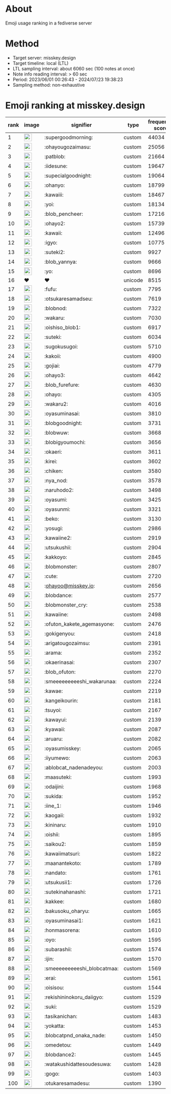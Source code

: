# About
Emoji usage ranking in a fediverse server

# Method
- Target server: misskey.design
- Target timeline: local (LTL)
- LTL sampling interval: about 6060 sec (100 notes at once)
- Note info reading interval: > 60 sec
- Period: 2023/06/01 00:26:43 - 2024/07/23 19:38:23 
- Sampling method: non-exhaustive

# Emoji ranking at misskey.design

|rank|image|signifier|type|frequency score|
|----|----|----|----|----|
|1|<img height="24" src="https://misskey.design/emoji/supergoodmorning.webp">|:supergoodmorning:|custom|44034|
|2|<img height="24" src="https://misskey.design/emoji/ohayougozaimasu.webp">|:ohayougozaimasu:|custom|25056|
|3|<img height="24" src="https://misskey.design/emoji/patblob.webp">|:patblob:|custom|21664|
|4|<img height="24" src="https://misskey.design/emoji/iidesune.webp">|:iidesune:|custom|19647|
|5|<img height="24" src="https://misskey.design/emoji/supecialgoodnight.webp">|:supecialgoodnight:|custom|19064|
|6|<img height="24" src="https://misskey.design/emoji/ohanyo.webp">|:ohanyo:|custom|18799|
|7|<img height="24" src="https://misskey.design/emoji/kawaiii.webp">|:kawaiii:|custom|18467|
|8|<img height="24" src="https://misskey.design/emoji/yoi.webp">|:yoi:|custom|18134|
|9|<img height="24" src="https://misskey.design/emoji/blob_pencheer.webp">|:blob_pencheer:|custom|17216|
|10|<img height="24" src="https://misskey.design/emoji/ohayo2.webp">|:ohayo2:|custom|15739|
|11|<img height="24" src="https://misskey.design/emoji/kawaii.webp">|:kawaii:|custom|12496|
|12|<img height="24" src="https://misskey.design/emoji/igyo.webp">|:igyo:|custom|10775|
|13|<img height="24" src="https://misskey.design/emoji/suteki2.webp">|:suteki2:|custom|9927|
|14|<img height="24" src="https://misskey.design/emoji/blob_yannya.webp">|:blob_yannya:|custom|9666|
|15|<img height="24" src="https://misskey.design/emoji/yo.webp">|:yo:|custom|8696|
|16|❤|❤|unicode|8515|
|17|<img height="24" src="https://misskey.design/emoji/fufu.webp">|:fufu:|custom|7795|
|18|<img height="24" src="https://misskey.design/emoji/otsukaresamadseu.webp">|:otsukaresamadseu:|custom|7619|
|19|<img height="24" src="https://misskey.design/emoji/blobnod.webp">|:blobnod:|custom|7322|
|20|<img height="24" src="https://misskey.design/emoji/wakaru.webp">|:wakaru:|custom|7030|
|21|<img height="24" src="https://misskey.design/emoji/oishiso_blob1.webp">|:oishiso_blob1:|custom|6917|
|22|<img height="24" src="https://misskey.design/emoji/suteki.webp">|:suteki:|custom|6034|
|23|<img height="24" src="https://misskey.design/emoji/sugokusugoi.webp">|:sugokusugoi:|custom|5710|
|24|<img height="24" src="https://misskey.design/emoji/kakoii.webp">|:kakoii:|custom|4900|
|25|<img height="24" src="https://misskey.design/emoji/gojiai.webp">|:gojiai:|custom|4779|
|26|<img height="24" src="https://misskey.design/emoji/ohayo3.webp">|:ohayo3:|custom|4642|
|27|<img height="24" src="https://misskey.design/emoji/blob_furefure.webp">|:blob_furefure:|custom|4630|
|28|<img height="24" src="https://misskey.design/emoji/ohayo.webp">|:ohayo:|custom|4305|
|29|<img height="24" src="https://misskey.design/emoji/wakaru2.webp">|:wakaru2:|custom|4016|
|30|<img height="24" src="https://misskey.design/emoji/oyasuminasai.webp">|:oyasuminasai:|custom|3810|
|31|<img height="24" src="https://misskey.design/emoji/blobgoodnight.webp">|:blobgoodnight:|custom|3731|
|32|<img height="24" src="https://misskey.design/emoji/blobwuw.webp">|:blobwuw:|custom|3668|
|33|<img height="24" src="https://misskey.design/emoji/blobigyoumochi.webp">|:blobigyoumochi:|custom|3656|
|34|<img height="24" src="https://misskey.design/emoji/okaeri.webp">|:okaeri:|custom|3611|
|35|<img height="24" src="https://misskey.design/emoji/kirei.webp">|:kirei:|custom|3602|
|36|<img height="24" src="https://misskey.design/emoji/chiken.webp">|:chiken:|custom|3580|
|37|<img height="24" src="https://misskey.design/emoji/nya_nod.webp">|:nya_nod:|custom|3578|
|38|<img height="24" src="https://misskey.design/emoji/naruhodo2.webp">|:naruhodo2:|custom|3498|
|39|<img height="24" src="https://misskey.design/emoji/oyasumi.webp">|:oyasumi:|custom|3425|
|40|<img height="24" src="https://misskey.design/emoji/oyasunmi.webp">|:oyasunmi:|custom|3321|
|41|<img height="24" src="https://misskey.design/emoji/beko.webp">|:beko:|custom|3130|
|42|<img height="24" src="https://misskey.design/emoji/yosugi.webp">|:yosugi:|custom|2986|
|43|<img height="24" src="https://misskey.design/emoji/kawaiine2.webp">|:kawaiine2:|custom|2919|
|44|<img height="24" src="https://misskey.design/emoji/utsukushii.webp">|:utsukushii:|custom|2904|
|45|<img height="24" src="https://misskey.design/emoji/kakkoyo.webp">|:kakkoyo:|custom|2845|
|46|<img height="24" src="https://misskey.design/emoji/blobmonster.webp">|:blobmonster:|custom|2807|
|47|<img height="24" src="https://misskey.design/emoji/cute.webp">|:cute:|custom|2720|
|48|<img height="24" src="https://misskey.design/emoji/ohayoo.webp">|:ohayoo@misskey.io:|custom|2656|
|49|<img height="24" src="https://misskey.design/emoji/blobdance.webp">|:blobdance:|custom|2577|
|50|<img height="24" src="https://misskey.design/emoji/blobmonster_cry.webp">|:blobmonster_cry:|custom|2538|
|51|<img height="24" src="https://misskey.design/emoji/kawaiine.webp">|:kawaiine:|custom|2498|
|52|<img height="24" src="https://misskey.design/emoji/ofuton_kakete_agemasyone.webp">|:ofuton_kakete_agemasyone:|custom|2476|
|53|<img height="24" src="https://misskey.design/emoji/gokigenyou.webp">|:gokigenyou:|custom|2418|
|54|<img height="24" src="https://misskey.design/emoji/arigatougozaimsu.webp">|:arigatougozaimsu:|custom|2391|
|55|<img height="24" src="https://misskey.design/emoji/arama.webp">|:arama:|custom|2352|
|56|<img height="24" src="https://misskey.design/emoji/okaerinasai.webp">|:okaerinasai:|custom|2307|
|57|<img height="24" src="https://misskey.design/emoji/blob_ofuton.webp">|:blob_ofuton:|custom|2270|
|58|<img height="24" src="https://misskey.design/emoji/smeeeeeeeeeshi_wakarunaa.webp">|:smeeeeeeeeeshi_wakarunaa:|custom|2224|
|59|<img height="24" src="https://misskey.design/emoji/kawae.webp">|:kawae:|custom|2219|
|60|<img height="24" src="https://misskey.design/emoji/kangeikourin.webp">|:kangeikourin:|custom|2181|
|61|<img height="24" src="https://misskey.design/emoji/tsuyoi.webp">|:tsuyoi:|custom|2167|
|62|<img height="24" src="https://misskey.design/emoji/kawayui.webp">|:kawayui:|custom|2139|
|63|<img height="24" src="https://misskey.design/emoji/kyawaii.webp">|:kyawaii:|custom|2087|
|64|<img height="24" src="https://misskey.design/emoji/aruaru.webp">|:aruaru:|custom|2082|
|65|<img height="24" src="https://misskey.design/emoji/oyasumisskey.webp">|:oyasumisskey:|custom|2065|
|66|<img height="24" src="https://misskey.design/emoji/iiyumewo.webp">|:iiyumewo:|custom|2063|
|67|<img height="24" src="https://misskey.design/emoji/ablobcat_nadenadeyou.webp">|:ablobcat_nadenadeyou:|custom|2003|
|68|<img height="24" src="https://misskey.design/emoji/maasuteki.webp">|:maasuteki:|custom|1993|
|69|<img height="24" src="https://misskey.design/emoji/odaijini.webp">|:odaijini:|custom|1968|
|70|<img height="24" src="https://misskey.design/emoji/sukida.webp">|:sukida:|custom|1952|
|71|<img height="24" src="https://misskey.design/emoji/iine_1.webp">|:iine_1:|custom|1946|
|72|<img height="24" src="https://misskey.design/emoji/kaogaii.webp">|:kaogaii:|custom|1932|
|73|<img height="24" src="https://misskey.design/emoji/kininaru.webp">|:kininaru:|custom|1910|
|74|<img height="24" src="https://misskey.design/emoji/oishii.webp">|:oishii:|custom|1895|
|75|<img height="24" src="https://misskey.design/emoji/saikou2.webp">|:saikou2:|custom|1859|
|76|<img height="24" src="https://misskey.design/emoji/kawaiimatsuri.webp">|:kawaiimatsuri:|custom|1822|
|77|<img height="24" src="https://misskey.design/emoji/maanantekoto.webp">|:maanantekoto:|custom|1789|
|78|<img height="24" src="https://misskey.design/emoji/nandato.webp">|:nandato:|custom|1761|
|79|<img height="24" src="https://misskey.design/emoji/utsukusii1.webp">|:utsukusii1:|custom|1726|
|80|<img height="24" src="https://misskey.design/emoji/sutekinahanashi.webp">|:sutekinahanashi:|custom|1721|
|81|<img height="24" src="https://misskey.design/emoji/kakkee.webp">|:kakkee:|custom|1680|
|82|<img height="24" src="https://misskey.design/emoji/bakusoku_oharyu.webp">|:bakusoku_oharyu:|custom|1665|
|83|<img height="24" src="https://misskey.design/emoji/oyasuminasai1.webp">|:oyasuminasai1:|custom|1621|
|84|<img height="24" src="https://misskey.design/emoji/honmasorena.webp">|:honmasorena:|custom|1610|
|85|<img height="24" src="https://misskey.design/emoji/oyo.webp">|:oyo:|custom|1595|
|86|<img height="24" src="https://misskey.design/emoji/subarashii.webp">|:subarashii:|custom|1574|
|87|<img height="24" src="https://misskey.design/emoji/ijin.webp">|:ijin:|custom|1570|
|88|<img height="24" src="https://misskey.design/emoji/smeeeeeeeeeshi_blobcatmaa.webp">|:smeeeeeeeeeshi_blobcatmaa:|custom|1569|
|89|<img height="24" src="https://misskey.design/emoji/erai.webp">|:erai:|custom|1561|
|90|<img height="24" src="https://misskey.design/emoji/oisisou.webp">|:oisisou:|custom|1544|
|91|<img height="24" src="https://misskey.design/emoji/rekishininokoru_daiigyo.webp">|:rekishininokoru_daiigyo:|custom|1529|
|92|<img height="24" src="https://misskey.design/emoji/suki.webp">|:suki:|custom|1529|
|93|<img height="24" src="https://misskey.design/emoji/tasikanichan.webp">|:tasikanichan:|custom|1483|
|94|<img height="24" src="https://misskey.design/emoji/yokatta.webp">|:yokatta:|custom|1453|
|95|<img height="24" src="https://misskey.design/emoji/blobcatpnd_onaka_nade.webp">|:blobcatpnd_onaka_nade:|custom|1450|
|96|<img height="24" src="https://misskey.design/emoji/omedetou.webp">|:omedetou:|custom|1449|
|97|<img height="24" src="https://misskey.design/emoji/blobdance2.webp">|:blobdance2:|custom|1445|
|98|<img height="24" src="https://misskey.design/emoji/watakushidattesoudesuwa.webp">|:watakushidattesoudesuwa:|custom|1428|
|99|<img height="24" src="https://misskey.design/emoji/gogo.webp">|:gogo:|custom|1403|
|100|<img height="24" src="https://misskey.design/emoji/otukaresamadesu.webp">|:otukaresamadesu:|custom|1390|
